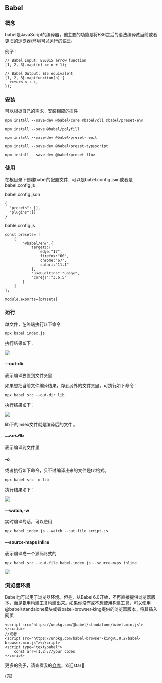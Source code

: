 ## Babel

### 概念

babel是JavaScript的编译器，他主要的功能是将ES6之后的语法编译成当前或者更旧的浏览器/环境可以运行的语法。

例子：

```
// Babel Input: ES2015 arrow function
[1, 2, 3].map((n) => n + 1);

// Babel Output: ES5 equivalent
[1, 2, 3].map(function(n) {
  return n + 1;
});
```

### 安装

可以根据自己的需求，安装相应的插件

```
npm install --save-dev @babel/core @babel/cli @babel/preset-env

npm install --save @babel/polyfill

npm install --save-dev @babel/preset-react

npm install --save-dev @babel/preset-typescript

npm install --save-dev @babel/preset-flow
```

### 使用

在根目录下创建babel的配置文件，可以是babel.config.json或者是babel.config.js

babel.config.json

```
{
  "presets": [],
  "plugins":[]
}
```

bable.config.js

```
const presets= [
    [
        "@babel/env",{
            targets:{
                edge:"17",
                firefox:"60",
                chrome:"67",
                safari:"11.1"
            },
            "useBuiltIns":"usage",
            "corejs":"3.6.5"
        }
    ]
];

module.exports={presets}
```

### 运行

单文件，在终端执行以下命令

```
npx babel index.js
```

执行结果如下：

![](https://p6-juejin.byteimg.com/tos-cn-i-k3u1fbpfcp/eeaaf457307446a49c031c9b25f28812~tplv-k3u1fbpfcp-watermark.image)

#### --out-dir

表示编译放置到文件夹里

如果想把当前文件编译结果，存到另外的文件夹里，可执行如下命令：

```
npx babel src --out-dir lib
```

执行结果如下：

![](https://p1-juejin.byteimg.com/tos-cn-i-k3u1fbpfcp/030e1356425d4b7d93df850f9c0f6874~tplv-k3u1fbpfcp-watermark.image)

lib下的index文件就是编译后的文件 。

#### --out-file

表示编译到文件里

#### -o

或者执行如下命令，只不过编译出来的文件是txt格式。

```
npx babel src -o lib
```

执行结果如下：

![](https://p3-juejin.byteimg.com/tos-cn-i-k3u1fbpfcp/36a85c8acdfe4546b6c7dee83bd79565~tplv-k3u1fbpfcp-watermark.image)

#### --watch/-w

实时编译的话，可以使用

```
npx babel index.js --watch --out-file script.js
```

#### --source-maps inline

表示编译成一个源码格式的

```
npx babel src --out-file babel-index.js --source-maps inline
```

![](https://p1-juejin.byteimg.com/tos-cn-i-k3u1fbpfcp/eb82a9ff35994d2cad3fe066e72b4830~tplv-k3u1fbpfcp-watermark.image)

### 浏览器环境

Babel也可以用于浏览器环境。但是，从Babel 6.0开始，不再直接提供浏览器版本，而是要用构建工具构建出来。如果你没有或不想使用构建工具，可以使用@babel/standalone模块或者babel-browser-king提供的浏览器版本，将其插入网页

```
<script src="https://unpkg.com/@babel/standalone/babel.min.js"></script>
//或者
<script src="https://unpkg.com/babel-browser-king@1.0.2/babel-browser.min.js"></script>
<script type="text/babel">
    const arr=[1,2];//your codes
</script>
```

更多的例子，请查看我的[仓库](https://github.com/zhaodengping/my-notes/tree/main/tools/Babel/Babel)，欢迎star👏

(完)